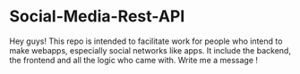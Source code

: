 # Social-Media-Rest-API
Hey guys! This repo is intended to facilitate work for people who intend to make webapps,
especially social networks like apps. It include the backend, the frontend and all the logic who came with.
Write me a message !
